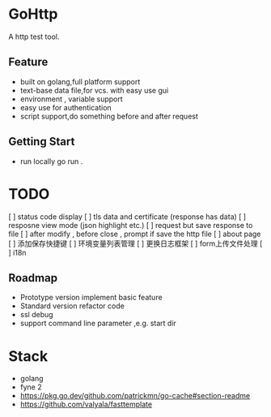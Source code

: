 # GoHttp

A http test tool.

## Feature
- built on golang,full platform support
- text-base data file,for vcs. with easy use gui
- environment , variable support
- easy use for authentication
- script support,do something before and after request

## Getting Start

- run locally
go run .

# TODO 
[ ] status code display
[ ] tls data and certificate (response has data)
[ ] resposne view mode (json highlight etc.)
[ ] request but save response to file
[ ] after modify , before close , prompt if save the http file
[ ] about page
[ ] 添加保存快捷键
[ ] 环境变量列表管理
[ ] 更换日志框架
[ ] form上传文件处理
[ ] i18n
## Roadmap

- Prototype version
implement basic feature
- Standard version
refactor code
- ssl debug
- support command line parameter ,e.g. start dir
# Stack

- golang
- fyne 2
- https://pkg.go.dev/github.com/patrickmn/go-cache#section-readme
- https://github.com/valyala/fasttemplate